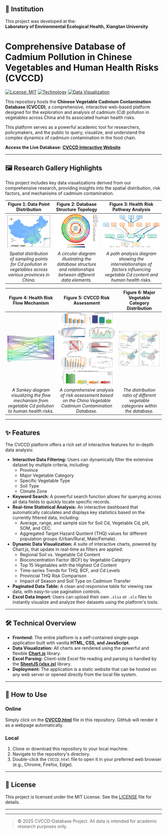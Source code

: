 ## 🏢 Institution

This project was developed at the:  
**Laboratory of Environmental Ecological Health, Xiangtan University**

# Comprehensive Database of Cadmium Pollution in Chinese Vegetables and Human Health Risks (CVCCD)

[![License: MIT](https://img.shields.io/badge/License-MIT-yellow.svg)](https://opensource.org/licenses/MIT)
[![Technology](https://img.shields.io/badge/Technology-HTML_CSS_JS-blue.svg)](#technical-overview)
[![Data Visualization](https://img.shields.io/badge/Visualization-Chart.js-orange.svg)](#features)

This repository hosts the **Chinese Vegetable Cadmium Contamination Database (CVCCD)**, a comprehensive, interactive web-based platform designed for the exploration and analysis of cadmium (Cd) pollution in vegetables across China and its associated human health risks.

This platform serves as a powerful academic tool for researchers, policymakers, and the public to query, visualize, and understand the complex dynamics of cadmium contamination in the food chain.

**Access the Live Database:** [**CVCCD Interactive Website**](./CVCCD.html)

---

## 🖼️ Research Gallery Highlights

This project includes key data visualizations derived from our comprehensive research, providing insights into the spatial distribution, risk factors, and mechanisms of cadmium contamination.

| Figure 1: Data Point Distribution | Figure 2: Database Structure Topology | Figure 3: Health Risk Pathway Analysis |
| :---: | :---: | :---: |
| <img src="./fig1.png" width="250"> | <img src="./fig2.jpg" width="250"> | <img src="./fig3.png" width="250"> |
| *Spatial distribution of sampling points for Cd pollution in vegetables across various provinces in China.* | *A circular diagram illustrating the database structure and relationships between different data elements.* | *A path analysis diagram showing the interrelationships of factors influencing vegetable Cd content and human health risks.* |

| Figure 4: Health Risk Flow Mechanism | Figure 5: CVCCD Risk Assessment | Figure 6: Major Vegetable Category Distribution |
| :---: | :---: | :---: |
| <img src="./fig4.png" width="250"> | <img src="./fig5.jpg" width="250"> | <img src="./fig6.png" width="250"> |
| *A Sankey diagram visualizing the flow mechanism from vegetable Cd pollution to human health risks.* | *A comprehensive analysis of risk assessment based on the China Vegetable Cadmium Contamination Database.* | *The distribution ratio of different vegetable categories within the database.* |

---

## ✨ Features

The CVCCD platform offers a rich set of interactive features for in-depth data analysis:

-   **Interactive Data Filtering:** Users can dynamically filter the extensive dataset by multiple criteria, including:
    -   Province
    -   Major Vegetable Category
    -   Specific Vegetable Type
    -   Soil Type
    -   Climate Zone
-   **Keyword Search:** A powerful search function allows for querying across all data fields to quickly locate specific records.
-   **Real-time Statistical Analysis:** An interactive dashboard that automatically calculates and displays key statistics based on the currently filtered data, including:
    -   Average, range, and sample size for Soil Cd, Vegetable Cd, pH, SOM, and CEC.
    -   Aggregated Target Hazard Quotient (THQ) values for different population groups (Urban/Rural, Male/Female).
-   **Dynamic Data Visualization:** A suite of interactive charts, powered by Chart.js, that update in real-time as filters are applied:
    -   Regional Soil vs. Vegetable Cd Content
    -   Bioconcentration Factor (BCF) by Vegetable Category
    -   Top 15 Vegetables with the Highest Cd Content
    -   Time-series Trends for THQ, BCF, and Cd Levels
    -   Provincial THQ Risk Comparison
    -   Impact of Season and Soil Type on Cadmium Transfer
-   **Paginated Data Table:** A clean and responsive table for viewing raw data, with easy-to-use pagination controls.
-   **Excel Data Import:** Users can upload their own `.xlsx` or `.xls` files to instantly visualize and analyze their datasets using the platform's tools.

---

## 🛠️ Technical Overview

-   **Frontend:** The entire platform is a self-contained single-page application built with vanilla **HTML, CSS, and JavaScript**.
-   **Data Visualization:** All charts are rendered using the powerful and flexible **[Chart.js](https://www.chartjs.org/)** library.
-   **Excel Parsing:** Client-side Excel file reading and parsing is handled by the **[SheetJS (xlsx.js)](https://sheetjs.com/)** library.
-   **Deployment:** The application is a static website that can be hosted on any web server or opened directly from the local file system.

---

## 🚀 How to Use

### Online
Simply click on the [**CVCCD.html**](./CVCCD.html) file in this repository. GitHub will render it as a webpage automatically.

### Local
1.  Clone or download this repository to your local machine.
2.  Navigate to the repository's directory.
3.  Double-click the `CVCCD.html` file to open it in your preferred web browser (e.g., Chrome, Firefox, Edge).

---

## 📜 License

This project is licensed under the MIT License. See the [LICENSE](./LICENSE) file for details.

---



---

> © 2025 CVCCD-Database Project. All data is intended for academic research purposes only.
